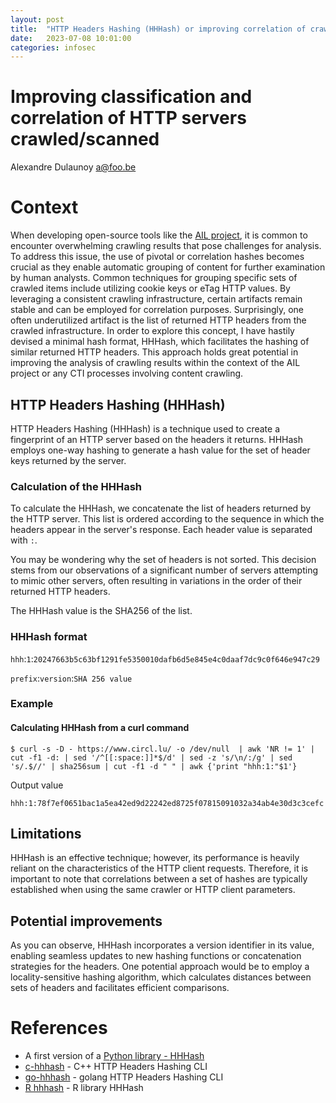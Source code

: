 ```yaml
---
layout: post
title:  "HTTP Headers Hashing (HHHash) or improving correlation of crawled content"
date:   2023-07-08 10:01:00
categories: infosec
---
```


# Improving classification and correlation of HTTP servers crawled/scanned

Alexandre Dulaunoy <a@foo.be>

# Context

When developing open-source tools like the [AIL project](https://www.ail-project.org/), it is common to encounter overwhelming crawling results that pose challenges for analysis. To address this issue, the use of pivotal or correlation hashes becomes crucial as they enable automatic grouping of content for further examination by human analysts. Common techniques for grouping specific sets of crawled items include utilizing cookie keys or eTag HTTP values. By leveraging a consistent crawling infrastructure, certain artifacts remain stable and can be employed for correlation purposes. Surprisingly, one often underutilized artifact is the list of returned HTTP headers from the crawled infrastructure. In order to explore this concept, I have hastily devised a minimal hash format, HHHash, which facilitates the hashing of similar returned HTTP headers. This approach holds great potential in improving the analysis of crawling results within the context of the AIL project or any CTI processes involving content crawling.

## HTTP Headers Hashing (HHHash)

HTTP Headers Hashing (HHHash) is a technique used to create a fingerprint of an HTTP server based on the headers it returns. HHHash employs one-way hashing to generate a hash value for the set of header keys returned by the server.

### Calculation of the HHHash

To calculate the HHHash, we concatenate the list of headers returned by the HTTP server. This list is ordered according to the sequence in which the headers appear in the server's response. Each header value is separated with `:`. 

You may be wondering why the set of headers is not sorted. This decision stems from our observations of a significant number of servers attempting to mimic other servers, often resulting in variations in the order of their returned HTTP headers.

The HHHash value is the SHA256 of the list.

### HHHash format

`hhh`:`1`:`20247663b5c63bf1291fe5350010dafb6d5e845e4c0daaf7dc9c0f646e947c29`

`prefix`:`version`:`SHA 256 value`

### Example

#### Calculating HHHash from a curl command

~~~
$ curl -s -D - https://www.circl.lu/ -o /dev/null  | awk 'NR != 1' | cut -f1 -d: | sed '/^[[:space:]]*$/d' | sed -z 's/\n/:/g' | sed 's/.$//' | sha256sum | cut -f1 -d " " | awk {'print "hhh:1:"$1'}
~~~

Output value
~~~
hhh:1:78f7ef0651bac1a5ea42ed9d22242ed8725f07815091032a34ab4e30d3c3cefc
~~~

## Limitations 

HHHash is an effective technique; however, its performance is heavily reliant on the characteristics of the HTTP client requests. Therefore, it is important to note that correlations between a set of hashes are typically established when using the same crawler or HTTP client parameters.

## Potential improvements

As you can observe, HHHash incorporates a version identifier in its value, enabling seamless updates to new hashing functions or concatenation strategies for the headers. One potential approach would be to employ a locality-sensitive hashing algorithm, which calculates distances between sets of headers and facilitates efficient comparisons.

# References

- A first version of a [Python library - HHHash](https://github.com/adulau/HHHash)
- [c-hhhash](https://github.com/hrbrmstr/c-hhhash) - C++ HTTP Headers Hashing CLI
- [go-hhhash](https://github.com/hrbrmstr/go-hhhash) - golang HTTP Headers Hashing CLI
- [R hhhash](https://github.com/hrbrmstr/hhhash) - R library HHHash

